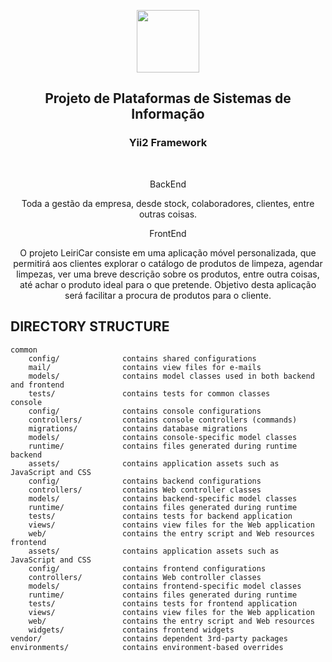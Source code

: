 <p align="center">
    <a href="https://github.com/ArturJesus22/leiricar/tree/master" target="_blank">
        <img src="https://media.discordapp.net/attachments/971377371724775444/1176915440245690469/LeiriCar__cortado_branco.png?ex=65709aea&is=655e25ea&hm=f67ba807c79caca2d8364f3838ddcc795c77f8d194a6710c09129695cf94ea10&=&format=webp&width=340&height=83" height="100px">
    </a>
    <h2 align="center">Projeto de Plataformas de Sistemas de Informação</h2>
    <h3 align="center">Yii2 Framework</h3>
    <br>
</p>

<p align="center">BackEnd</p>
<p align="center"> Toda a gestão da empresa, desde stock, colaboradores, clientes, entre outras coisas. </p>

<p align="center">FrontEnd</p>
<p align="center">O projeto LeiriCar consiste em uma aplicação móvel personalizada, que permitirá aos clientes explorar o catálogo de produtos de limpeza, 
agendar limpezas, ver uma breve descrição sobre os produtos, entre outra coisas, até achar o produto ideal para o que pretende. 
Objetivo desta aplicação será facilitar a procura de produtos para o cliente.</p>



DIRECTORY STRUCTURE
-------------------

```
common
    config/              contains shared configurations
    mail/                contains view files for e-mails
    models/              contains model classes used in both backend and frontend
    tests/               contains tests for common classes    
console
    config/              contains console configurations
    controllers/         contains console controllers (commands)
    migrations/          contains database migrations
    models/              contains console-specific model classes
    runtime/             contains files generated during runtime
backend
    assets/              contains application assets such as JavaScript and CSS
    config/              contains backend configurations
    controllers/         contains Web controller classes
    models/              contains backend-specific model classes
    runtime/             contains files generated during runtime
    tests/               contains tests for backend application    
    views/               contains view files for the Web application
    web/                 contains the entry script and Web resources
frontend
    assets/              contains application assets such as JavaScript and CSS
    config/              contains frontend configurations
    controllers/         contains Web controller classes
    models/              contains frontend-specific model classes
    runtime/             contains files generated during runtime
    tests/               contains tests for frontend application
    views/               contains view files for the Web application
    web/                 contains the entry script and Web resources
    widgets/             contains frontend widgets
vendor/                  contains dependent 3rd-party packages
environments/            contains environment-based overrides
```
